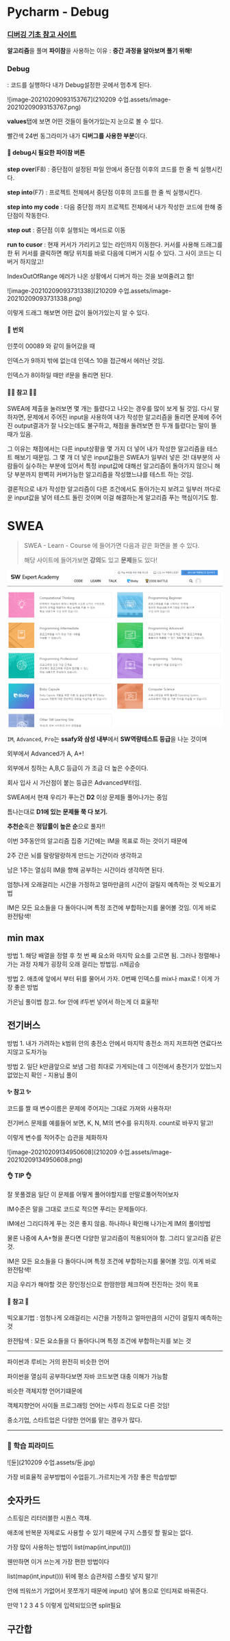 


# Pycharm - Debug

### [디버깅 기초 참고 사이트](https://blog.naver.com/passion053/220745954177)



**알고리즘**을 풀며  **파이참**을 사용하는 이유 : **중간 과정을 알아보며 풀기 위해!**



### **Debug**

: 코드를 실행하다 내가 Debug설정한 곳에서 멈추게 된다.



![image-20210209093153767](210209 수업.assets/image-20210209093153767.png)

**values**탭에 보면 어떤 것들이 들어가있는지 눈으로 볼 수 있다.

빨간색 24번 동그라미가 내가 **디버그를 사용한 부분**이다.



#### 🎂 debug시 필요한 파이참 버튼

**step over**(F8) : 중단점이 설정된 파일 안에서 중단점 이후의 코드를 한 줄 씩 실행시킨다.

**step into**(F7) : 프로젝트 전체에서 중단점 이후의 코드를 한 줄 씩 실행시킨다.

**step into my code** : 다음 중단점 까지 프로젝트 전체에서 내가 작성한 코드에 한해 중단점이 작동한다.

**step out** : 중단점 이후 실행되는 메서드로 이동

**run to cusor** : 현재 커서가 가리키고 있는 라인까지 이동한다. 커서를 사용해 드래그를한 뒤 커서를 클릭하면 해당 위치를 바로 다음에 디버거 시킬 수 있다. 그 사이 코드는 디버거 하지않고!





IndexOutOfRange 에러가 나온 상황에서 디버거 하는 것을 보여줄려고 함!

![image-20210209093731338](210209 수업.assets/image-20210209093731338.png)

이렇게 드래그 해보면 어떤 값이 들어가있는지 알 수 있다.



#### 👀 번외

인풋이 00089 와 같이 들어갔을 때

인덱스가 9까지 밖에 없는데 인덱스 10을 접근해서 에러난 것임.



인덱스가 8이하일 때만 if문을 돌리면 된다.



#### 🐱‍🐉 참고 🐱‍🐉

SWEA에 제출을 눌러보면 몇 개는 틀렸다고 나오는 경우를 많이 보게 될 것임. 다시 말하자면, 문제에서 주어진 input을 사용하여  내가 작성한 알고리즘을 돌리면 문제에 주어진 output결과가 잘 나오는데도 불구하고, 채점을 돌려보면 한 두개 틀렸다는 말이 뜰 때가 있음. 

그 이유는 채점에서는 다른 input상황을 몇 가지 더 넣어 내가 작성한 알고리즘을 테스트 해보기 때문임. 그 몇 개 더 넣은 input값들은 SWEA가 일부러 넣은 것! 대부분의 사람들이 실수하는 부분에 있어서 특정 input값에 대해선 알고리즘이 돌아가지 않으니 해당 부분까지 완벽히 커버가능한 알고리즘을 작성했느냐를 테스트 하는 것임.

 결론적으로 내가 작성한 알고리즘이 다른 조건에서도 돌아가는지 보려고 일부러 까다로운 input값을 넣어 테스트 돌린 것이며 이걸 해결하는게 알고리즘 푸는 핵심이기도 함.





# SWEA

> SWEA - Learn - Course 에 들어가면 다음과 같은 화면을 볼 수 있다.
>
> 해당 사이트에 들어가보면 **강의**도 있고 **문제**들도 있다!



<img src="210209 수업.assets/image-20210209214226824.png" alt="image-20210209214226824" style="zoom:50%;" />



`IM`, `Advanced`, `Pro`는 **ssafy와 삼성 내부**에서 **SW역량테스트 등급**을 나눈 것이며

외부에서 Advanced가 A, A+!

 

외부에서 칭하는  A,B,C 등급이 가 조금 더 높은 수준이다.

회사 입사 시 가산점이 붙는 등급은  Advanced부터임.



SWEA에서 현재 우리가 푸는건 **D2** 이상 문제들 풀어나가는 중임

틈나는대로 **D1에 있는 문제들 쭉 다 보기.** 

**추천순**혹은 **정답률이 높은 순**으로 풀자!!



이번 3주동안의 알고리즘 집중 기간에는 IM을 목표로 하는 것이기 때문에 

2주 간은 뇌를 말랑말랑하게 만드는 기간이라 생각하고

남은 1주는 열심히 IM을 향해 공부하는 시간이라 생각하면 된다.



엄청나게 오래걸리는 시간을 가정하고 얼마만큼의 시간이 걸릴지 예측하는 것 빅오표기법

IM은 모든 요소들을 다 돌아다니며 특정 조건에 부합하는지를 물어볼 것임. 이게 바로 완전탐색!





## min max



방법 1. 해당 배열을 정렬 후 첫 번 째 요소와 마지막 요소를 고르면 됨. 그러나 정렬해나가는 과정 자체가 굉장히 오래 걸리는 방법임. n제곱승

방법 2. 애초에 앞에서 부터 뒤를 물어서 가자. 0번째 인덱스를 mix나 max로 ! 이게 가장 좋은 방법



가은님 풀이법 참고. for 안에 if두번 넣어서 하는게 더 효울적!



## 전기버스



방법 1. 내가 가려하는 k범위 안의 충전소 안에서 마지막 충전소 까지 저프하면 연료다쓰지않고 도차가능

방법 2. 일단 k만큼앞으로 보냄 그럼 최대로 가게되는데 그 이전에서 충전기가 있었느지 없었는지 확인 - 지용님 풀이



#### ✨ 참고 ✨

코드를 짤 때 변수이름은 문제에 주어지는 그대로 가져와 사용하자!

전기버스 문제를 예를들어 보면, K, N, M의 변수를 유지하자. count로 바꾸지 말고!





이렇게 변수를 적어주는 습관을 체화하자



![image-20210209134950608](210209 수업.assets/image-20210209134950608.png)









#### 👌 TIP 👌

잘 못풀겠음 일단 이 문제를 어떻게 풀어야할지를 만말로풀어적어보자



IM수준은 말을 그대로 코드로 적으면 푸리는 문제들이다.

IM에선 그리디하게 푸는 것은 좋지 않음. 하나하나 확인해 나가는게 IM의 풀이방법

물론 나중에 A,A+형을 푼다면 다양한 알고리즘이 적용되어야 함. 그리디 알고리즘 같은 것.

IM은 모든 요소들을 다 돌아다니며 특정 조건에 부합하는지를 물어볼 것임. 이게 바로 완전탐색!

지금 우리가 해야할 것은 장인정신으로 한땀한땀 체크하며 전진하는 것이 목표



#### 🌹 참고 🌹

빅오표기법 : 엄청나게 오래걸리는 시간을 가정하고 얼마만큼의 시간이 걸릴지 예측하는 것 

완전탐색 : 모든 요소들을 다 돌아다니며 특정 조건에 부합하는지를 보는 것



---



파이썬과 루비는 거의 완전히 비슷한 언어

파이썬을 열심히 공부하다보면 자바 코드보면 대충 이해가 가능함

비슷한 객체지향 언어기떄문에



객체지향언어 사이들 프로그래밍 언어는 사투리 정도로 다른 것임!



중소기업, 스타트업은 다양한 언어를 맡는 경우가 많다.



---



### 🤳 학습 피라미드



![듄](210209 수업.assets/듄.jpg)



가장 비효율적 공부방법이 수업듣기..가르치는게 가장 좋은 학습방법!



## 숫자카드 



스트링은 리터러블한 시퀀스 객채.

애초에 반복문 자체로도 사용할 수 있기 때문에 구지 스플릿 할 필요는 없다. 

가장 많이 사용하는 방법이 list(map(int,input())) 

웬만하면 이거 쓰는게 가장 편한 방법이다



list(map(int,input())) 뒤에 평소 습관처럼 스플릿 넣지 말기!

안에 띄워쓰기 가없어서 못쪼개기 때문에 input() 넣어 통으로 인티져로 바꿔준다. 

만약 1 2 3 4 5 이렇게 입력되있으면 split필요



## 구간합


